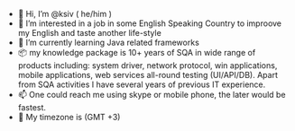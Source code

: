 - 👋 Hi, I’m @ksiv ( he/him )
- 👀 I’m interested in a job in some English Speaking Country to improove my English and taste another life-style
- 🌱 I’m currently learning Java related frameworks
- 	:package: my knowledge package is 10+ years of SQA in wide range of products including: system driver, network protocol, win applications, mobile applications, web services all-round testing (UI/API/DB). Apart from SQA activities I have several years of previous IT experience.
- 📫 One could reach me using skype or mobile phone, the later would be fastest.
- :compass:	 My timezone is (GMT +3) 

<!---
ksiv/ksiv is a ✨ special ✨ repository because its `README.md` (this file) appears on your GitHub profile.
You can click the Preview link to take a look at your changes.
--->
